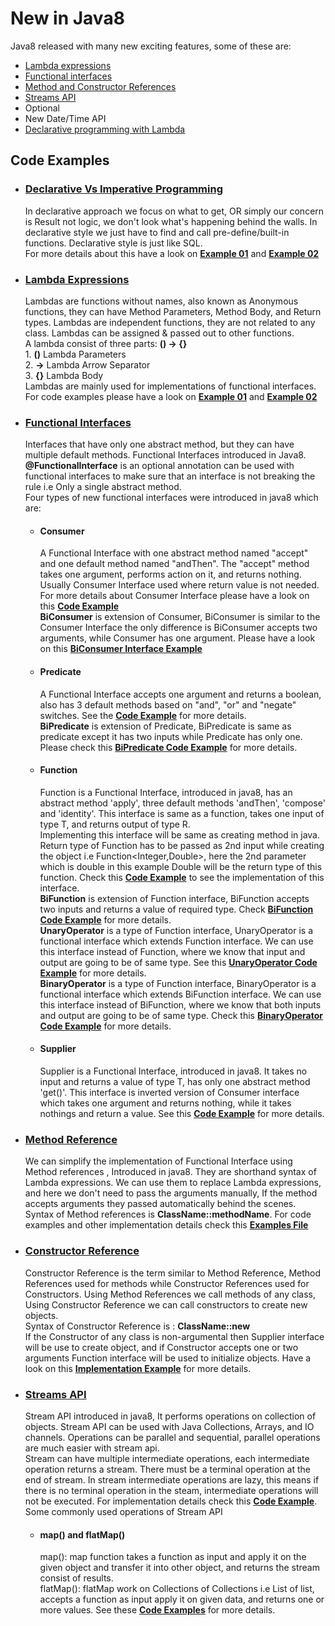 # New in Java8
Java8 released with many new exciting features, some of these are:
- [Lambda expressions](https://github.com/shahzadsaddique/java8#lambda-expressions)
- [Functional interfaces](https://github.com/shahzadsaddique/java8#functional-interfaces)
- [Method and Constructor References](https://github.com/shahzadsaddique/java8#method-reference)
- [Streams API](https://github.com/shahzadsaddique/java8#streams-api)
- Optional 
- New Date/Time API
- [Declarative programming with Lambda](https://github.com/shahzadsaddique/java8#declarative-vs-imperative-programming)

## Code Examples

- ### [Declarative Vs Imperative Programming](https://github.com/shahzadsaddique/java8/tree/master/src/java8/declarativeprogramming)<br/>
    In declarative approach we focus on what to get, OR simply our concern is Result not logic, we don't look what's happening behind the walls. In declarative style we just have to find and call pre-define/built-in functions. Declarative style is just like SQL. <br/>For more details about this have a look on **[Example 01](https://github.com/shahzadsaddique/java8/blob/master/src/java8/declarativeprogramming/DeclarativeProgrammingExample01.java)** and **[Example 02](https://github.com/shahzadsaddique/java8/blob/master/src/java8/declarativeprogramming/DeclarativeProgrammingExample02.java)** 
  
- ###  [Lambda Expressions](https://github.com/shahzadsaddique/java8/tree/master/src/java8/lambda)<br/>
    Lambdas are functions without names, also known as Anonymous functions, they can have Method Parameters, Method Body, and Return types. Lambdas are independent functions, they are not related to any class. Lambdas can be assigned & passed out to other functions.<br/> A lambda consist of three parts: **() -> {}**  <br/> 1. **()** Lambda Parameters<br/>2. **->** Lambda Arrow Separator <br/> 3. **{}** Lambda Body<br/> Lambdas are mainly used for implementations of functional interfaces. <br/> For code examples please have a look on **[Example 01](https://github.com/shahzadsaddique/java8/blob/master/src/java8/lambda/LambdaRunnableImplementation.java)** and  **[Example 02](https://github.com/shahzadsaddique/java8/blob/master/src/java8/lambda/LambdaComparatorImplementation.java)**    

- ###  [Functional Interfaces](https://github.com/shahzadsaddique/java8/tree/master/src/java8/functionalinterfaces)<br/>
    Interfaces that have only one abstract method, but they can have multiple default methods. Functional Interfaces introduced in Java8. <br/> **@FunctionalInterface** is an optional annotation can be used with functional interfaces to make sure that an interface is not breaking the rule i.e Only a single abstract method. <br/> Four types of new functional interfaces were introduced in java8 which are:
     - #### Consumer 
       A Functional Interface with one abstract method named "accept" and one default method named "andThen". The "accept" method takes one argument, performs action on it, and returns nothing. Usually Consumer Interface used where return value is not needed.<br/> For more details about Consumer Interface please have a look on this [**Code Example**](https://github.com/shahzadsaddique/java8/blob/master/src/java8/functionalinterfaces/ConsumerFunctionalInterfaceExample.java)<br/>
       **BiConsumer** is extension of Consumer, BiConsumer is similar to the Consumer Interface the only difference is BiConsumer accepts two arguments, while Consumer has one argument. Please have a look on this [**BiConsumer Interface Example**](https://github.com/shahzadsaddique/java8/blob/master/src/java8/functionalinterfaces/BiConsumerFunctionalInterfaceExample.java)
     - #### Predicate
       A Functional Interface accepts one argument and returns a boolean, also has 3 default methods based on "and", "or" and "negate" switches. See the  **[Code Example](https://github.com/shahzadsaddique/java8/blob/master/src/java8/functionalinterfaces/PredicateFunctionalInterfaceExample.java)** for more details.<br/>
       **BiPredicate** is extension of Predicate, BiPredicate is same as predicate except it has two inputs while Predicate has only one. Please check this [**BiPredicate Code Example**](https://github.com/shahzadsaddique/java8/blob/master/src/java8/functionalinterfaces/BiPredicateFunctionalInterfaceExample.java) for more details.  
     - #### Function 
        Function is a Functional Interface, introduced in java8, has an abstract method 'apply', three default methods 'andThen', 'compose' and 'identity'. This interface is same as a function, takes one input of type T, and returns output of type R. <br/>Implementing this interface will be same as creating method in java. Return type of Function has to be passed as 2nd input while creating the object i.e Function<Integer,Double>, here the 2nd parameter which is double in this example Double will be the return type of this function. Check this [**Code Example**](https://github.com/shahzadsaddique/java8/blob/master/src/java8/functionalinterfaces/FunctionFunctionalInterfaceExample.java) to see the implementation of this interface.<br/>
        **BiFunction** is extension of Function interface, BiFunction accepts two inputs and returns a value of required type. Check [**BiFunction Code Example**](https://github.com/shahzadsaddique/java8/blob/master/src/java8/functionalinterfaces/BiFunctionFunctionalInterfaceExample.java) for more details. <br/>
        **UnaryOperator** is a type of Function interface, UnaryOperator is a functional interface which extends Function interface. We can use this interface instead of Function, where we know that input and output are going to be of same type. See this [**UnaryOperator Code Example**](https://github.com/shahzadsaddique/java8/blob/master/src/java8/functionalinterfaces/UnaryOperatorFunctionalInterfaceExample.java) for more details. <br/>
        **BinaryOperator** is a type of Function interface, BinaryOperator is a functional interface which extends BiFunction interface. We can use this interface instead of BiFunction, where we know that both inputs and output are going to be of same type. Check this [**BinaryOperator Code Example**](https://github.com/shahzadsaddique/java8/blob/master/src/java8/functionalinterfaces/BinaryOperatorFunctionalInterfaceExample.java) for more details.
     - #### Supplier
        Supplier is a Functional Interface, introduced in java8.  It takes no input and returns a value of type T, has only one abstract method 'get()'. This interface is inverted version of Consumer interface which takes one argument and returns nothing, while it takes nothings and return a value. See this [**Code Example**](https://github.com/shahzadsaddique/java8/blob/master/src/java8/functionalinterfaces/SupplierFunctionalInterfaceExample.java) for more details.  
        
- ###  [Method Reference](https://github.com/shahzadsaddique/java8/tree/master/src/java8/methodreferences)<br/>
    We can simplify the implementation of Functional Interface using Method references
    , Introduced in java8. They are shorthand syntax of Lambda expressions. We can use them to replace Lambda expressions, and here we don't need to pass the arguments manually, If the method accepts arguments they passed automatically behind the scenes. <br/> Syntax of Method references is **ClassName::methodName**. For code examples and other implementation details check this [**Examples File**](https://github.com/shahzadsaddique/java8/blob/master/src/java8/methodreferences/MethodReferencesExamples.java)
    
- ###  [Constructor Reference](https://github.com/shahzadsaddique/java8/tree/master/src/java8/constructorreference)<br/>
    Constructor Reference is the term similar to Method Reference, Method References used for methods while Constructor References used for Constructors. Using Method References we call methods of any class, Using Constructor Reference we can call constructors to create new objects. <br/> Syntax of Constructor Reference is : **ClassName::new** <br/>
    If the Constructor of any class is non-argumental then Supplier interface will be use to create object, and if Constructor accepts one or two arguments Function interface will be used to initialize objects. Have a look on this [**Implementation Example**](https://github.com/shahzadsaddique/java8/blob/master/src/java8/constructorreference/ConstructorReferencExamples.java) for more details.
    
- ###  [Streams API](https://github.com/shahzadsaddique/java8/tree/master/src/java8/streams)<br/>
    Stream API introduced in java8, It performs operations on collection of objects. Stream API can be used with Java Collections, Arrays, and IO channels. Operations can be parallel and sequential, parallel operations are much easier with stream api. <br/> Stream can have multiple intermediate operations, each intermediate operation returns a stream. There must be a terminal operation at the end of stream. In stream intermediate operations are lazy, this means if there is no terminal operation in the steam, intermediate operations will not be executed. For implementation details check this [**Code Example**](https://github.com/shahzadsaddique/java8/blob/master/src/java8/streams/StreamAPIExamples.java).<br/>Some commonly used operations of Stream API 
    - #### map() and flatMap()
         map(): map function takes a function as input and apply it on the given object and transfer it into other object, and returns the stream consist of results. <br/> flatMap(): flatMap work on Collections of Collections i.e List of list, accepts a function as input apply it on given data, and returns one or more values. See these [**Code Examples**]() for more details. 